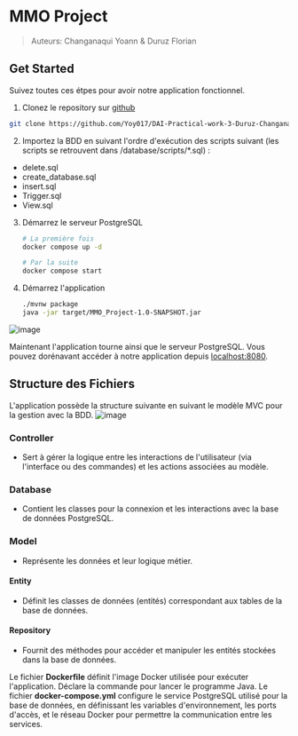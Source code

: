 # MMO Project
>Auteurs: Changanaqui Yoann & Duruz Florian

## Get Started
Suivez toutes ces étpes pour avoir notre application fonctionnel.

1. Clonez le repository sur [github](https://github.com/Yoy017/DAI-Practical-work-3-Duruz-Changanaqui.git)
  ```sh
  git clone https://github.com/Yoy017/DAI-Practical-work-3-Duruz-Changanaqui.git
  ```

2. Importez la BDD en suivant l'ordre d'exécution des scripts suivant (les scripts se retrouvent dans /database/scripts/*.sql) :
  - delete.sql
  - create_database.sql
  - insert.sql
  - Trigger.sql
  - View.sql

3. Démarrez le serveur PostgreSQL
   ```sh
   # La première fois
   docker compose up -d

   # Par la suite
   docker compose start
   ```
   
4. Démarrez l'application
   ```sh
   ./mvnw package
   java -jar target/MMO_Project-1.0-SNAPSHOT.jar
   ```
![image](https://github.com/user-attachments/assets/630061c3-cb33-4cc9-9c09-48b3ccfd26f3)

Maintenant l'application tourne ainsi que le serveur PostgreSQL. Vous pouvez dorénavant accéder à notre application depuis [localhost:8080](localhost:8080).

## Structure des Fichiers
L'application possède la structure suivante en suivant le modèle MVC pour la gestion avec la BDD.
![image](https://github.com/user-attachments/assets/d7d68c56-8aa4-49ba-bde7-1f0792efd261)

### Controller
- Sert à gérer la logique entre les interactions de l'utilisateur (via l'interface ou des commandes) et les actions associées au modèle.

### Database
- Contient les classes pour la connexion et les interactions avec la base de données PostgreSQL.

### Model
- Représente les données et leur logique métier.

#### Entity
- Définit les classes de données (entités) correspondant aux tables de la base de données.

#### Repository
- Fournit des méthodes pour accéder et manipuler les entités stockées dans la base de données.

Le fichier **Dockerfile** définit l'image Docker utilisée pour exécuter l'application. Déclare la commande pour lancer le programme Java.
Le fichier **docker-compose.yml** configure le service PostgreSQL utilisé pour la base de données, en définissant les variables d'environnement, les ports d'accès, et le réseau Docker pour permettre la communication entre les services.
